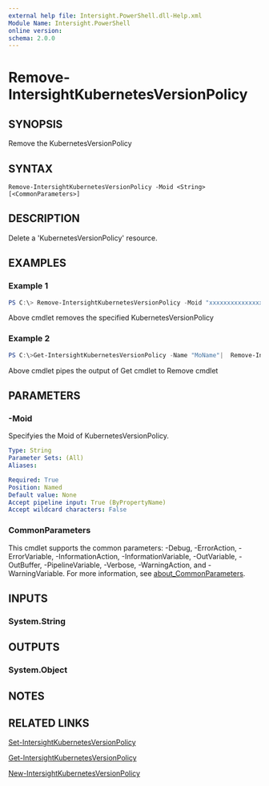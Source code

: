 ```yaml
---
external help file: Intersight.PowerShell.dll-Help.xml
Module Name: Intersight.PowerShell
online version:
schema: 2.0.0
---
```


# Remove-IntersightKubernetesVersionPolicy

## SYNOPSIS
Remove the KubernetesVersionPolicy

## SYNTAX

```
Remove-IntersightKubernetesVersionPolicy -Moid <String> [<CommonParameters>]
```

## DESCRIPTION
Delete a &apos;KubernetesVersionPolicy&apos; resource.

## EXAMPLES

### Example 1
```powershell
PS C:\> Remove-IntersightKubernetesVersionPolicy -Moid "xxxxxxxxxxxxxxxxxxxxxxxxxxx"
```
Above cmdlet removes the specified KubernetesVersionPolicy 

### Example 2
```powershell
PS C:\>Get-IntersightKubernetesVersionPolicy -Name "MoName"|  Remove-IntersightKubernetesVersionPolicy
```
Above cmdlet pipes the output of Get cmdlet to Remove cmdlet

## PARAMETERS

### -Moid
Specifyies the Moid of KubernetesVersionPolicy.

```yaml
Type: String
Parameter Sets: (All)
Aliases:

Required: True
Position: Named
Default value: None
Accept pipeline input: True (ByPropertyName)
Accept wildcard characters: False
```

### CommonParameters
This cmdlet supports the common parameters: -Debug, -ErrorAction, -ErrorVariable, -InformationAction, -InformationVariable, -OutVariable, -OutBuffer, -PipelineVariable, -Verbose, -WarningAction, and -WarningVariable. For more information, see [about_CommonParameters](http://go.microsoft.com/fwlink/?LinkID=113216).

## INPUTS

### System.String

## OUTPUTS

### System.Object
## NOTES

## RELATED LINKS

[Set-IntersightKubernetesVersionPolicy](./Set-IntersightKubernetesVersionPolicy.md)

[Get-IntersightKubernetesVersionPolicy](./Get-IntersightKubernetesVersionPolicy.md)

[New-IntersightKubernetesVersionPolicy](./New-IntersightKubernetesVersionPolicy.md)

